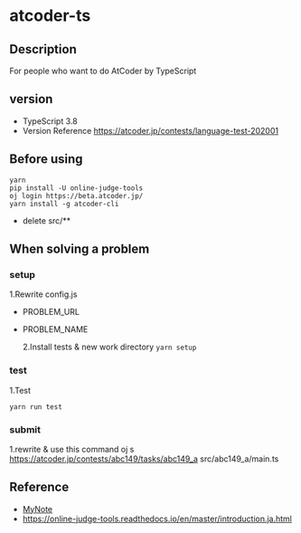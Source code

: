# atcoder-ts

## Description

For people who want to do AtCoder by TypeScript

## version

- TypeScript 3.8
- Version Reference https://atcoder.jp/contests/language-test-202001

## Before using

```
yarn
pip install -U online-judge-tools
oj login https://beta.atcoder.jp/
yarn install -g atcoder-cli
```

- delete src/\*\*

## When solving a problem

### setup

1.Rewrite config.js

- PROBLEM_URL
- PROBLEM_NAME

  2.Install tests & new work directory
  `yarn setup`

### test

1.Test

`yarn run test`

### submit

1.rewrite & use this command
oj s https://atcoder.jp/contests/abc149/tasks/abc149_a src/abc149_a/main.ts

## Reference

- [MyNote](https://scrapbox.io/kii-cafe/setup_AtCoder)
- https://online-judge-tools.readthedocs.io/en/master/introduction.ja.html
